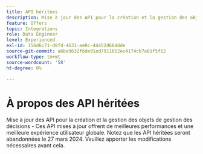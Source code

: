 ```yaml
---
title: API héritées
description: Mise à jour des API pour la création et la gestion des objets de gestion des décisions.
feature: Offers
topic: Integrations
role: Data Engineer
level: Experienced
exl-id: 156d6c71-d8fd-4631-ae0c-44452d664dde
source-git-commit: a6ba9632f6de91ed7911012ec4174cb7a01f5f12
workflow-type: tm+mt
source-wordcount: '58'
ht-degree: 0%

---
```



# À propos des API héritées

Mise à jour des API pour la création et la gestion des objets de gestion des décisions - Ces API mises à jour offrent de meilleures performances et une meilleure expérience utilisateur globale. Notez que les API héritées seront abandonnées le 27 mars 2024. Veuillez apporter les modifications nécessaires avant cela.